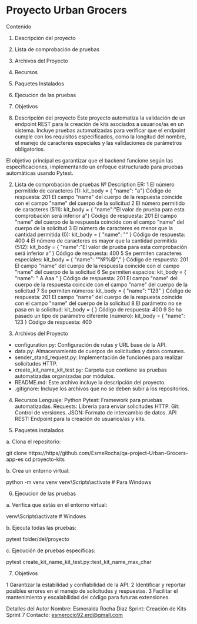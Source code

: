 # Proyecto Urban Grocers 


Contenido

1. Descripción del proyecto 
2. Lista de comprobación de pruebas
3. Archivos del Proyecto
4. Recursos
5. Paquetes Instalados
6. Ejecucion de las pruebas
7. Objetivos

1. Descripción del proyecto 
Este proyecto automatiza la validación de un endpoint REST para la creación de kits asociados a 
usuarios/as en un sistema. Incluye pruebas automatizadas para verificar que el endpoint cumple 
con los requisitos especificados, como la longitud del nombre, el manejo de caracteres especiales 
y las validaciones de parámetros obligatorios.

El objetivo principal es garantizar que el backend funcione según las especificaciones, 
implementando un enfoque estructurado para pruebas automáticas usando Pytest.

2. Lista de comprobación de pruebas
№	Description	                                                        ER:
1	El número permitido de caracteres (1): kit_body = { "name": "a"}	Código de respuesta: 201 El campo "name" del cuerpo de la respuesta coincide con el campo "name" del cuerpo de la solicitud
2	El número permitido de caracteres (511): kit_body = { "name":"El valor de prueba para esta comprobación será inferior a"}	Código de respuesta: 201 El campo "name" del cuerpo de la respuesta coincide con el campo "name" del cuerpo de la solicitud
3	El número de caracteres es menor que la cantidad permitida (0): kit_body = { "name": "" }	Código de respuesta: 400
4	El número de caracteres es mayor que la cantidad permitida (512):
kit_body = { "name":"El valor de prueba para esta comprobación será inferior a” }	Código de respuesta: 400
5	Se permiten caracteres especiales: kit_body = { "name": ""№%@"," }	Código de respuesta: 201 El campo "name" del cuerpo de la respuesta coincide con el campo "name" del cuerpo de la solicitud
6	Se permiten espacios: kit_body = { "name": " A Aaa " }	Código de respuesta: 201 El campo "name" del cuerpo de la respuesta coincide con el campo "name" del cuerpo de la solicitud
7	Se permiten números: kit_body = { "name": "123" }	Código de respuesta: 201 El campo "name" del cuerpo de la respuesta coincide con el campo "name" del cuerpo de la solicitud
8	El parámetro no se pasa en la solicitud: kit_body = { }	Código de respuesta: 400
9	Se ha pasado un tipo de parámetro diferente (número): kit_body = { "name": 123 }	Código de respuesta: 400

3. Archivos del Proyecto 
* configuration.py: Configuración de rutas y URL base de la API.
* data.py: Almacenamiento de cuerpos de solicitudes y datos comunes.
* sender_stand_request.py: Implementación de funciones para realizar solicitudes HTTP.
* create_kit_name_kit_test.py: Carpeta que contiene las pruebas automatizadas organizadas por módulos.
* README.md: Este archivo incluye la descripción del proyecto.
* .gitignore: Incluye los archivos que no se deben subir a los repositorios.

4. Recursos
Lenguaje:   Python
Pytest:     Framework para pruebas automatizadas.
Requests:   Librería para enviar solicitudes HTTP.
Git:        Control de versiones.
JSON:       Formato de intercambio de datos.
API REST:   Endpoint para la creación de usuarios/as y kits.


5. Paquetes instalados

a. Clona el repositorio:

git clone https://https//github.com/EsmeRocha/qa-project-Urban-Grocers-app-es
cd proyecto-kits

b. Crea un entorno virtual:

python -m venv venv
venv\Scripts\activate     # Para Windows

6. Ejecucion de las pruebas

a. Verifica que estás en el entorno virtual:

venv\Scripts\activate     # Windows

b. Ejecuta todas las pruebas:

pytest folder/del/proyecto

c. Ejecución de pruebas específicas:

pytest create_kit_name_kit_test.py::test_kit_name_max_char


7. Objetivos 

1 Garantizar la estabilidad y confiabilidad de la API.
2 Identificar y reportar posibles errores en el manejo de solicitudes y respuestas.
3 Facilitar el mantenimiento y escalabilidad del código para futuras extensiones.

Detalles del Autor
Nombre: Esmeralda Rocha Diaz
Sprint: Creación de Kits Sprint 7
Contacto: esmerocio92.erd@gmail.com

